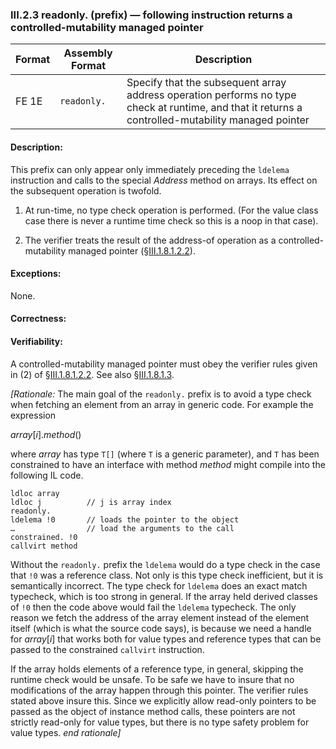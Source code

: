 ### III.2.3 readonly. (prefix) &mdash; following instruction returns a controlled-mutability managed pointer

 Format | Assembly Format | Description
 ---- | ---- | ----
 FE 1E | `readonly.` | Specify that the subsequent array address operation performs no type check at runtime, and that it returns a controlled-mutability managed pointer

#### Description:

This prefix can only appear only immediately preceding the `ldelema` instruction and calls to the special *Address* method on arrays. Its effect on the subsequent operation is twofold.

1. At run-time, no type check operation is performed. (For the value class case there is never a runtime time check so this is a noop in that case).

 2. The verifier treats the result of the address-of operation as a controlled-mutability managed pointer (§[III.1.8.1.2.2](#todo-missing-hyperlink)).

#### Exceptions:

None.

#### Correctness:

#### Verifiability:

A controlled-mutability managed pointer must obey the verifier rules given in (2) of §[III.1.8.1.2.2](#todo-missing-hyperlink). See also §[III.1.8.1.3](#todo-missing-hyperlink).

_[Rationale:_ The main goal of the `readonly.` prefix is to avoid a type check when fetching an element from an array in generic code. For example the expression

 _array_[_i_]._method_()

where _array_ has type `T[]` (where `T` is a generic parameter), and `T` has been constrained to have an interface with method _method_ might compile into the following IL code.

 ```ilasm
 ldloc array
 ldloc j          // j is array index
 readonly.
 ldelema !0       // loads the pointer to the object
 …                // load the arguments to the call
 constrained. !0
 callvirt method
 ```

Without the `readonly.` prefix the `ldelema` would do a type check in the case that `!0` was a reference class. Not only is this type check inefficient, but it is semantically incorrect. The type check for `ldelema` does an exact match typecheck, which is too strong in general. If the array held derived classes of `!0` then the code above would fail the `ldelema` typecheck. The only reason we fetch the address of the array element instead of the element itself (which is what the source code says), is because we need a handle for _array_[_i_] that works both for value types and reference types that can be passed to the constrained `callvirt` instruction.

If the array holds elements of a reference type, in general, skipping the runtime check would be unsafe. To be safe we have to insure that no modifications of the array happen through this pointer. The verifier rules stated above insure this. Since we explicitly allow read-only pointers to be passed as the object of instance method calls, these pointers are not strictly read-only for value types, but there is no type safety problem for value types. _end rationale]_
